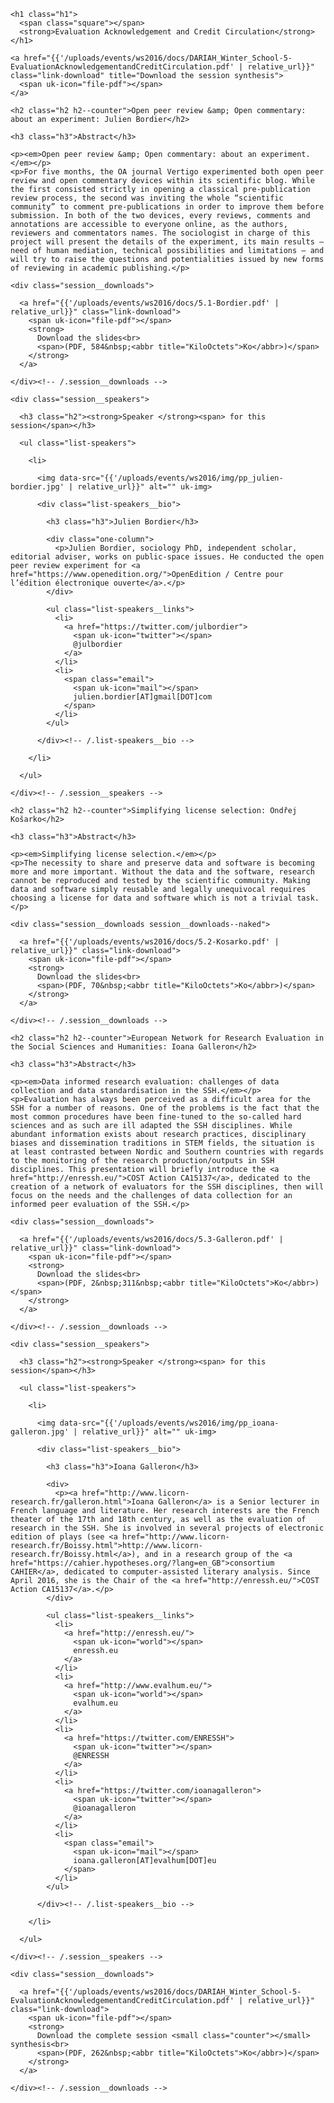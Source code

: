 
<div class="session" id="session-5">

  <div class="session__heading">

    <h1 class="h1">
      <span class="square"></span>
      <strong>Evaluation Acknowledgement and Credit Circulation</strong>
    </h1>

    <a href="{{'/uploads/events/ws2016/docs/DARIAH_Winter_School-5-EvaluationAcknowledgementandCreditCirculation.pdf' | relative_url}}" class="link-download" title="Download the session synthesis">
      <span uk-icon="file-pdf"></span>
    </a>

  </div><!-- /.session__heading -->

  <div class="session__core">

    <h2 class="h2 h2--counter">Open peer review &amp; Open commentary: about an experiment: Julien Bordier</h2>

    <h3 class="h3">Abstract</h3>

    <p><em>Open peer review &amp; Open commentary: about an experiment.</em></p>
    <p>For five months, the OA journal Vertigo experimented both open peer review and open commentary devices within its scientific blog. While the first consisted strictly in opening a classical pre-publication review process, the second was inviting the whole “scientific community” to comment pre-publications in order to improve them before submission. In both of the two devices, every reviews, comments and annotations are accessible to everyone online, as the authors, reviewers and commentators names. The sociologist in charge of this project will present the details of the experiment, its main results – need of human mediation, technical possibilities and limitations – and will try to raise the questions and potentialities issued by new forms of reviewing in academic publishing.</p>

    <div class="session__downloads">

      <a href="{{'/uploads/events/ws2016/docs/5.1-Bordier.pdf' | relative_url}}" class="link-download">
        <span uk-icon="file-pdf"></span>
        <strong>
          Download the slides<br>
          <span>(PDF, 584&nbsp;<abbr title="KiloOctets">Ko</abbr>)</span>
        </strong>
      </a>

    </div><!-- /.session__downloads -->

    <div class="session__speakers">

      <h3 class="h2"><strong>Speaker </strong><span> for this session</span></h3>

      <ul class="list-speakers">

        <li>

          <img data-src="{{'/uploads/events/ws2016/img/pp_julien-bordier.jpg' | relative_url}}" alt="" uk-img>

          <div class="list-speakers__bio">

            <h3 class="h3">Julien Bordier</h3>

            <div class="one-column">
              <p>Julien Bordier, sociology PhD, independent scholar, editorial adviser, works on public-space issues. He conducted the open peer review experiment for <a href="https://www.openedition.org/">OpenEdition / Centre pour l’édition électronique ouverte</a>.</p>
            </div>

            <ul class="list-speakers__links">
              <li>
                <a href="https://twitter.com/julbordier">
                  <span uk-icon="twitter"></span>
                  @julbordier
                </a>
              </li>
              <li>
                <span class="email">
                  <span uk-icon="mail"></span>
                  julien.bordier[AT]gmail[DOT]com
                </span>
              </li>
            </ul>

          </div><!-- /.list-speakers__bio -->

        </li>

      </ul>

    </div><!-- /.session__speakers -->

    <h2 class="h2 h2--counter">Simplifying license selection: Ondřej Košarko</h2>

    <h3 class="h3">Abstract</h3>

    <p><em>Simplifying license selection.</em></p>
    <p>The necessity to share and preserve data and software is becoming more and more important. Without the data and the software, research cannot be reproduced and tested by the scientific community. Making data and software simply reusable and legally unequivocal requires choosing a license for data and software which is not a trivial task.</p>

    <div class="session__downloads session__downloads--naked">

      <a href="{{'/uploads/events/ws2016/docs/5.2-Kosarko.pdf' | relative_url}}" class="link-download">
        <span uk-icon="file-pdf"></span>
        <strong>
          Download the slides<br>
          <span>(PDF, 70&nbsp;<abbr title="KiloOctets">Ko</abbr>)</span>
        </strong>
      </a>

    </div><!-- /.session__downloads -->

    <h2 class="h2 h2--counter">European Network for Research Evaluation in the Social Sciences and Humanities: Ioana Galleron</h2>

    <h3 class="h3">Abstract</h3>

    <p><em>Data informed research evaluation: challenges of data collection and data standardisation in the SSH.</em></p>
    <p>Evaluation has always been perceived as a difficult area for the SSH for a number of reasons. One of the problems is the fact that the most common procedures have been fine-tuned to the so-called hard sciences and as such are ill adapted the SSH disciplines. While abundant information exists about research practices, disciplinary biases and dissemination traditions in STEM fields, the situation is at least contrasted between Nordic and Southern countries with regards to the monitoring of the research production/outputs in SSH disciplines. This presentation will briefly introduce the <a href="http://enressh.eu/">COST Action CA15137</a>, dedicated to the creation of a network of evaluators for the SSH disciplines, then will focus on the needs and the challenges of data collection for an informed peer evaluation of the SSH.</p>

    <div class="session__downloads">

      <a href="{{'/uploads/events/ws2016/docs/5.3-Galleron.pdf' | relative_url}}" class="link-download">
        <span uk-icon="file-pdf"></span>
        <strong>
          Download the slides<br>
          <span>(PDF, 2&nbsp;311&nbsp;<abbr title="KiloOctets">Ko</abbr>)</span>
        </strong>
      </a>

    </div><!-- /.session__downloads -->

    <div class="session__speakers">

      <h3 class="h2"><strong>Speaker </strong><span> for this session</span></h3>

      <ul class="list-speakers">

        <li>

          <img data-src="{{'/uploads/events/ws2016/img/pp_ioana-galleron.jpg' | relative_url}}" alt="" uk-img>

          <div class="list-speakers__bio">

            <h3 class="h3">Ioana Galleron</h3>

            <div>
              <p><a href="http://www.licorn-research.fr/galleron.html">Ioana Galleron</a> is a Senior lecturer in French language and literature. Her research interests are the French theater of the 17th and 18th century, as well as the evaluation of research in the SSH. She is involved in several projects of electronic edition of plays (see <a href="http://www.licorn-research.fr/Boissy.html">http://www.licorn-research.fr/Boissy.html</a>), and in a research group of the <a href="https://cahier.hypotheses.org/?lang=en_GB">consortium CAHIER</a>, dedicated to computer-assisted literary analysis. Since April 2016, she is the Chair of the <a href="http://enressh.eu/">COST Action CA15137</a>.</p>
            </div>

            <ul class="list-speakers__links">
              <li>
                <a href="http://enressh.eu/">
                  <span uk-icon="world"></span>
                  enressh.eu
                </a>
              </li>
              <li>
                <a href="http://www.evalhum.eu/">
                  <span uk-icon="world"></span>
                  evalhum.eu
                </a>
              </li>
              <li>
                <a href="https://twitter.com/ENRESSH">
                  <span uk-icon="twitter"></span>
                  @ENRESSH
                </a>
              </li>
              <li>
                <a href="https://twitter.com/ioanagalleron">
                  <span uk-icon="twitter"></span>
                  @ioanagalleron
                </a>
              </li>
              <li>
                <span class="email">
                  <span uk-icon="mail"></span>
                  ioana.galleron[AT]evalhum[DOT]eu
                </span>
              </li>
            </ul>

          </div><!-- /.list-speakers__bio -->

        </li>

      </ul>

    </div><!-- /.session__speakers -->

    <div class="session__downloads">

      <a href="{{'/uploads/events/ws2016/docs/DARIAH_Winter_School-5-EvaluationAcknowledgementandCreditCirculation.pdf' | relative_url}}" class="link-download">
        <span uk-icon="file-pdf"></span>
        <strong>
          Download the complete session <small class="counter"></small> synthesis<br>
          <span>(PDF, 262&nbsp;<abbr title="KiloOctets">Ko</abbr>)</span>
        </strong>
      </a>

    </div><!-- /.session__downloads -->

  </div><!-- /.session__core -->

</div><!-- /.session -->
